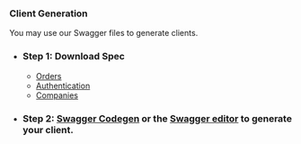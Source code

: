 ### Client Generation
You may use our Swagger files to generate clients.

* ### Step 1: Download Spec
    * [Orders](https://runbuggy.docs.stoplight.io/reference/login/Auth.json)
    * [Authentication](https://runbuggy.docs.stoplight.io/reference/orders/Orders.json)
    * [Companies](https://runbuggy.docs.stoplight.io/reference/companies)
* ### Step 2: [Swagger Codegen](https://swagger.io/tools/swagger-codegen/) or the [Swagger editor](https://editor.swagger.io) to generate your client.